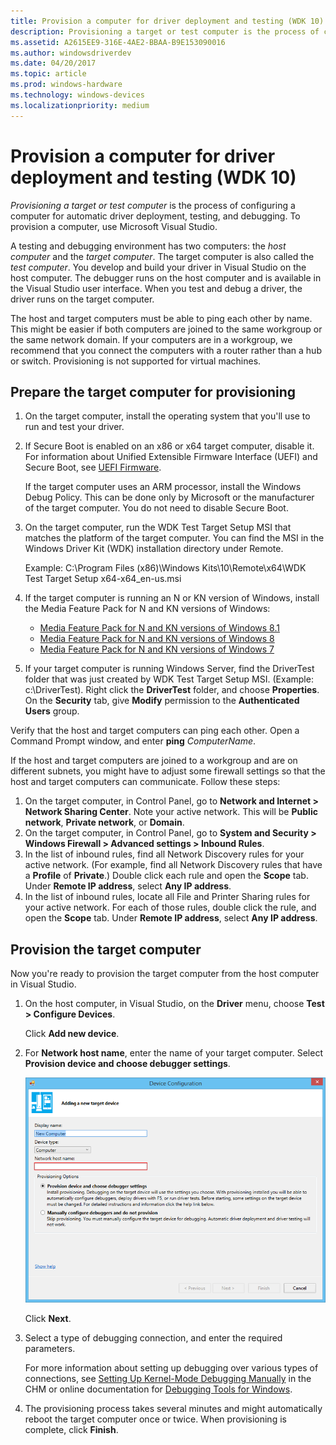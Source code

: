 ```yaml
---
title: Provision a computer for driver deployment and testing (WDK 10)
description: Provisioning a target or test computer is the process of configuring a computer for automatic driver deployment, testing, and debugging. To provision a computer, use Microsoft Visual Studio.
ms.assetid: A2615EE9-316E-4AE2-BBAA-B9E153090016
ms.author: windowsdriverdev
ms.date: 04/20/2017
ms.topic: article
ms.prod: windows-hardware
ms.technology: windows-devices
ms.localizationpriority: medium
---
```


# Provision a computer for driver deployment and testing (WDK 10)


*Provisioning a target or test computer* is the process of configuring a computer for automatic driver deployment, testing, and debugging. To provision a computer, use Microsoft Visual Studio.

A testing and debugging environment has two computers: the *host computer* and the *target computer*. The target computer is also called the *test computer*. You develop and build your driver in Visual Studio on the host computer. The debugger runs on the host computer and is available in the Visual Studio user interface. When you test and debug a driver, the driver runs on the target computer.

The host and target computers must be able to ping each other by name. This might be easier if both computers are joined to the same workgroup or the same network domain. If your computers are in a workgroup, we recommend that you connect the computers with a router rather than a hub or switch. Provisioning is not supported for virtual machines.

## <span id="preparing_the_target_computer_for_provisioning"></span><span id="PREPARING_THE_TARGET_COMPUTER_FOR_PROVISIONING"></span>Prepare the target computer for provisioning


1.  On the target computer, install the operating system that you'll use to run and test your driver.

2.  If Secure Boot is enabled on an x86 or x64 target computer, disable it. For information about Unified Extensible Firmware Interface (UEFI) and Secure Boot, see [UEFI Firmware](http://go.microsoft.com/fwlink/p/?LinkID=309386).

    If the target computer uses an ARM processor, install the Windows Debug Policy. This can be done only by Microsoft or the manufacturer of the target computer. You do not need to disable Secure Boot.

3.  On the target computer, run the WDK Test Target Setup MSI that matches the platform of the target computer. You can find the MSI in the Windows Driver Kit (WDK) installation directory under Remote.

    Example: C:\\Program Files (x86)\\Windows Kits\\10\\Remote\\x64\\WDK Test Target Setup x64-x64\_en-us.msi

4.  If the target computer is running an N or KN version of Windows, install the Media Feature Pack for N and KN versions of Windows:

    -   [Media Feature Pack for N and KN versions of Windows 8.1](http://go.microsoft.com/fwlink/p?linkid=329737)
    -   [Media Feature Pack for N and KN versions of Windows 8](http://go.microsoft.com/fwlink/p?linkid=329738)
    -   [Media Feature Pack for N and KN versions of Windows 7](http://go.microsoft.com/fwlink/p?linkid=329739)

5.  If your target computer is running Windows Server, find the DriverTest folder that was just created by WDK Test Target Setup MSI. (Example: c:\\DriverTest). Right click the **DriverTest** folder, and choose **Properties**. On the **Security** tab, give **Modify** permission to the **Authenticated Users** group.

Verify that the host and target computers can ping each other. Open a Command Prompt window, and enter **ping** *ComputerName*.

If the host and target computers are joined to a workgroup and are on different subnets, you might have to adjust some firewall settings so that the host and target computers can communicate. Follow these steps:

1.  On the target computer, in Control Panel, go to **Network and Internet &gt; Network Sharing Center**. Note your active network. This will be **Public network**, **Private network**, or **Domain**.
2.  On the target computer, in Control Panel, go to **System and Security &gt; Windows Firewall &gt; Advanced settings &gt; Inbound Rules**.
3.  In the list of inbound rules, find all Network Discovery rules for your active network. (For example, find all Network Discovery rules that have a **Profile** of **Private**.) Double click each rule and open the **Scope** tab. Under **Remote IP address**, select **Any IP address**.
4.  In the list of inbound rules, locate all File and Printer Sharing rules for your active network. For each of those rules, double click the rule, and open the **Scope** tab. Under **Remote IP address**, select **Any IP address**.

## <span id="Provision_the_target_computer"></span><span id="provision_the_target_computer"></span><span id="PROVISION_THE_TARGET_COMPUTER"></span>Provision the target computer


Now you're ready to provision the target computer from the host computer in Visual Studio.

1.  On the host computer, in Visual Studio, on the **Driver** menu, choose **Test &gt; Configure Devices**.

    Click **Add new device**.

2.  For **Network host name**, enter the name of your target computer. Select **Provision device and choose debugger settings**.

    ![screen shot of device configuration dialog box](images/vs2015-device-configuration.png)

    Click **Next**.

3.  Select a type of debugging connection, and enter the required parameters.

    For more information about setting up debugging over various types of connections, see [Setting Up Kernel-Mode Debugging Manually](../debugger/setting-up-kernel-mode-debugging-in-windbg--cdb--or-ntsd.md) in the CHM or online documentation for [Debugging Tools for Windows](http://go.microsoft.com/fwlink/p/?linkid=223405).

4.  The provisioning process takes several minutes and might automatically reboot the target computer once or twice. When provisioning is complete, click **Finish**.

 

 





